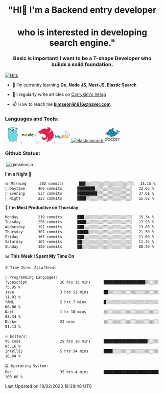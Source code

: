 <h1 align="center">"HI👋 I'm a Backend entry developer </h1>
<h1 align="center"> who is interested in developing search engine."</h1>
<h3 align="center">Basic is important! I want to be a T-shape Developer who builds a solid foundation.</h3>

[![Hits](https://hits.seeyoufarm.com/api/count/incr/badge.svg?url=https%3A%2F%2Fgithub.com%2Fgimseonjin&count_bg=%2318BFE5&title_bg=%23555555&icon=ko-fi.svg&icon_color=%23E7E7E7&title=hits&edge_flat=false)](https://hits.seeyoufarm.com)

- 🌱 I’m currently learning **Go, Node JS, Nest JS, Elastic Search**

- 📝 I regularly write articles on [Carrykim's Velog](https://velog.io/@carrykim)

- 📫 How to reach me **kimseonjin616@naver.com**


<h3 align="left">Languages and Tools:</h3>
<p align="left"> 
<a href="https://golang.org" target="_blank" rel="noreferrer"> <img src="https://raw.githubusercontent.com/devicons/devicon/master/icons/go/go-original.svg" alt="go" width="10%" height="10%"/> </a>
<a href="https://nodejs.org" target="_blank" rel="noreferrer"> <img src="https://raw.githubusercontent.com/devicons/devicon/master/icons/nodejs/nodejs-original-wordmark.svg" alt="nodejs" width="10%" height="10%"/> </a> <a></a>
<a href="https://nestjs.com/" target="_blank" rel="noreferrer"> <img src="https://raw.githubusercontent.com/devicons/devicon/master/icons/nestjs/nestjs-plain.svg" alt="nestjs" width="10%" height="10%"/> </a> 
<a href="https://www.mysql.com/" target="_blank" rel="noreferrer"> <img src="https://raw.githubusercontent.com/devicons/devicon/master/icons/mysql/mysql-original-wordmark.svg" alt="mysql" width="10%" height="10%"/>  </a>
 <a href="https://www.elastic.co" target="_blank" rel="noreferrer"> <img src="https://www.vectorlogo.zone/logos/elastic/elastic-icon.svg" alt="elasticsearch" width="10%" height="10%"/> </a> 
 <a href="https://www.docker.com/" target="_blank" rel="noreferrer"> <img src="https://raw.githubusercontent.com/devicons/devicon/master/icons/docker/docker-original-wordmark.svg" alt="docker" width="10%" height="10%"/> </a>
</p>


<h3 align="left">Github Status:</h3>
<p align="left">
 <p>&nbsp;<img align="center" src="https://github-readme-stats.vercel.app/api?username=gimseonjin&show_icons=true&locale=en" alt="gimseonjin" /></p>
</p>


<!--START_SECTION:waka-->
**I'm a Night 🦉** 

```text
🌞 Morning      202 commits       ███░░░░░░░░░░░░░░░░░░░░░░   14.15 % 
🌆 Daytime      466 commits       ████████░░░░░░░░░░░░░░░░░   32.63 % 
🌃 Evening      537 commits       █████████░░░░░░░░░░░░░░░░   37.61 % 
🌙 Night        223 commits       ████░░░░░░░░░░░░░░░░░░░░░   15.62 % 

```
📅 **I'm Most Productive on Thursday** 

```text
Monday         219 commits       ███░░░░░░░░░░░░░░░░░░░░░░   15.34 % 
Tuesday        256 commits       ████░░░░░░░░░░░░░░░░░░░░░   17.93 % 
Wednesday      197 commits       ███░░░░░░░░░░░░░░░░░░░░░░   13.80 % 
Thursday       307 commits       █████░░░░░░░░░░░░░░░░░░░░   21.50 % 
Friday         167 commits       ███░░░░░░░░░░░░░░░░░░░░░░   11.69 % 
Saturday       162 commits       ██░░░░░░░░░░░░░░░░░░░░░░░   11.34 % 
Sunday         120 commits       ██░░░░░░░░░░░░░░░░░░░░░░░   08.40 % 

```


📊 **This Week I Spent My Time On** 

```text
⌚︎ Time Zone: Asia/Seoul

💬 Programming Languages: 
TypeScript               26 hrs 38 mins      ███████████████████░░░░░░   75.95 % 
Java                     3 hrs 51 mins       ██░░░░░░░░░░░░░░░░░░░░░░░   11.02 % 
YAML                     2 hrs 7 mins        █░░░░░░░░░░░░░░░░░░░░░░░░   06.06 % 
Dart                     1 hr 10 mins        ░░░░░░░░░░░░░░░░░░░░░░░░░   03.34 % 
Docker                   23 mins             ░░░░░░░░░░░░░░░░░░░░░░░░░   01.13 % 

🔥 Editors: 
VS Code                  29 hrs 10 mins      ████████████████████░░░░░   83.16 % 
IntelliJ                 5 hrs 54 mins       ████░░░░░░░░░░░░░░░░░░░░░   16.84 % 

💻 Operating System: 
Mac                      35 hrs 4 mins       █████████████████████████   100.00 % 

```


 Last Updated on 18/02/2023 18:38:48 UTC
<!--END_SECTION:waka-->

